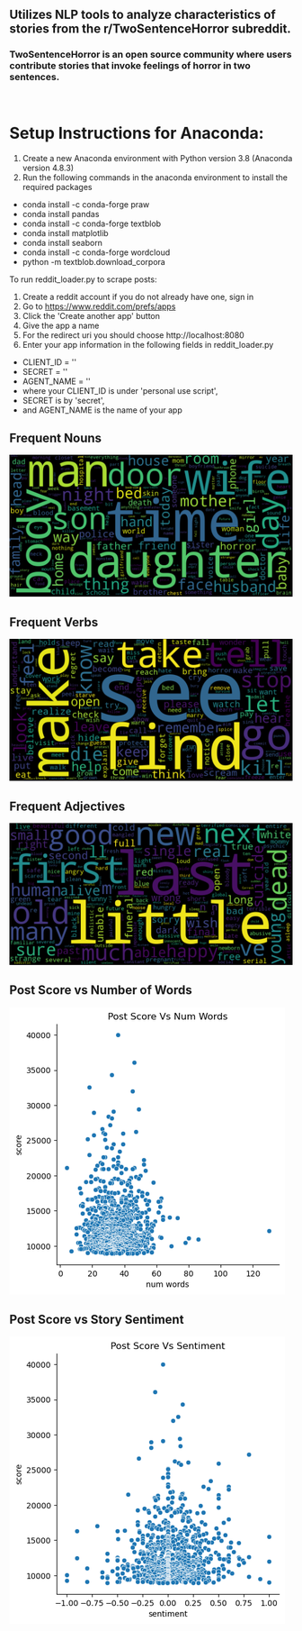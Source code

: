 ## Utilizes NLP tools to analyze characteristics of stories from the r/TwoSentenceHorror subreddit.
### TwoSentenceHorror is an open source community where users contribute stories that invoke feelings of horror in two sentences.

<br>

# Setup Instructions for Anaconda:
1. Create a new Anaconda environment with Python version 3.8 (Anaconda version 4.8.3)
2. Run the following commands in the anaconda environment to install the required packages

- conda install -c conda-forge praw
- conda install pandas
- conda install -c conda-forge textblob
- conda install matplotlib
- conda install seaborn
- conda install -c conda-forge wordcloud
- python -m textblob.download_corpora

To run reddit_loader.py to scrape posts:
1. Create a reddit account if you do not already have one, sign in
2. Go to https://www.reddit.com/prefs/apps
3. Click the 'Create another app' button
4. Give the app a name
5. For the redirect uri you should choose http://localhost:8080
6. Enter your app information in the following fields in reddit_loader.py
- CLIENT_ID = ''
- SECRET = ''
- AGENT_NAME = ''
- where your CLIENT_ID is under 'personal use script',
- SECRET is by 'secret',
- and AGENT_NAME is the name of your app

## Frequent Nouns
![Alt text](/noun_wordcloud.png?raw=true "")


## Frequent Verbs
![Alt text](/verb_wordcloud.png?raw=true "")

## Frequent Adjectives
![Alt text](/adj_wordcloud.png?raw=true "")

## Post Score vs Number of Words
![Alt text](/score_vs_num_words.png?raw=true "")

## Post Score vs Story Sentiment
![Alt text](/score_vs_sentiment.png?raw=true "")





